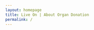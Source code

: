 ```yaml
---
layout: homepage
title: Live On | About Organ Donation
permalink: /
---
```

<!-- Type your notification here - the notification bar will not appear if this is empty. For other changes, refer to _data/homepage.yml to edit the homepage 

###### This website is in beta - your valuable [feedback](https://form.sg/#!/forms/govtech/5a9ce876b3a3b6006e6b8335){:target="_blank"} will help us in improving it.-->
